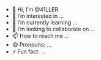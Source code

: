 - 👋 Hi, I’m @41LLER
- 👀 I’m interested in ...
- 🌱 I’m currently learning ...
- 💞️ I’m looking to collaborate on ...
- 📫 How to reach me ...
- 😄 Pronouns: ...
- ⚡ Fun fact: ...

<!---
41LLER/41LLER is a ✨ special ✨ repository because its `README.md` (this file) appears on your GitHub profile.
You can click the Preview link to take a look at your changes.
--->
